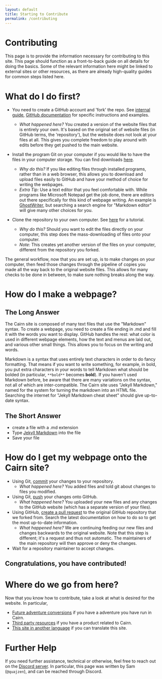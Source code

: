 ```yaml
---
layout: default
title: Starting to Contribute
permalink: /contributing
---
```


# Contributing

This page is to provide the information necessary for contributing to this site. This page should function as a front-to-back guide on all details for doing the basics. Some of the relevant information here might be linked to external sites or other resources, as there are already high-quality guides for common steps listed here.


# What do I do first?

 - You need to create a GitHub account and 'fork' the repo. See [internal guide](../hacks/fork-this/), [GitHub documentation](https://docs.github.com/en/get-started/quickstart/fork-a-repo) for specific instructions and examples.
   - *What happened here?* You created a version of the website files that is entirely your own. It's based on the original set of website files (in GitHub terms, the 'repository'), but the website does not look at your files at all. This gives you complete freedom to play around with edits before they get pushed to the main website.

 - Install the program Git on your computer if you would like to have the files in your computer storage. You can find downloads [here](https://git-scm.com/downloads).
   - *Why do this?* If you like editing files through installed programs, rather than in a web browser, this allows you to download and upload files easily to GitHub and have your method of choice for writing the webpages.
   - *Extra Tip:* Use a text editor that you feel comfortable with. While programs like Microsoft Notepad get the job done, there are editors out there specifically for this kind of webpage writing. An example is [GhostWriter](https://ghostwriter.kde.org/), but searching a search engine for "Markdown editor" will give many other choices for you.
 - Clone the repository to your own computer. See [here](https://www.atlassian.com/git/tutorials/setting-up-a-repository/git-clone) for a tutorial.
   - *Why do this?* Should you want to edit the files directly on your computer, this step does the mass-downloading of files onto your computer.
   - *Note:* This creates yet another version of the files on your computer, different from the repository you forked. 
   
The general workflow, now that you are set up, is to make changes on your computer, then feed those changes through the pipeline of copies you made all the way back to the original website files. This allows for many checks to be done in between, to make sure nothing breaks along the way.

# How do I make a webpage?

## The Long Answer

The Cairn site is composed of many text files that use the "Markdown" syntax. To create a webpage, you need to create a file ending in .md and fill it with the words you want to display. GitHub handles the rest: what color is used in different webpage elements, how the text and menus are laid out, and various other small things. This allows you to focus on the writing and words.

Markdown is a syntax that uses entirely text characters in order to do fancy formatting. That means if you want to write something, for example, in bold, you put extra characters in your words to tell Markdown what should be bolded (in particular, `**bold**` becomes **bold**). If you haven't used Markdown before, be aware that there are many variations on the syntax, not all of which are inter-compatible. The Cairn site uses "Jekyll Markdown," named for the system for turning the markdown into an HTML file. Searching the internet for "Jekyll Markdown cheat sheet" should give up-to-date syntax.

## The Short Answer

 - create a file with a .md extension
 - Type [Jekyll Markdown](https://www.markdownguide.org/tools/jekyll/) into the file
 - Save your file
 
# How do I get my webpage onto the Cairn site?

 - Using Git, [commit](https://www.atlassian.com/git/tutorials/saving-changes/git-commit) your changes to your repository.
   - *What happened here?* You added files and told git about changes to files you modified. 
 - Using Git, [push](https://www.atlassian.com/git/tutorials/syncing) your changes onto GitHub.
   - *What happened here?* You uploaded your new files and any changes to the GitHub website (which has a separate version of your files).
 - Using GitHub, [create a pull request](https://docs.github.com/en/pull-requests/collaborating-with-pull-requests/proposing-changes-to-your-work-with-pull-requests/about-pull-requests) to the original GitHub repository that we forked from. Search the latest documentation on how to do so to get the most up-to-date information.
   - *What happened here?* We are continuing feeding our new files and changes backwards to the original website. Note that this step is different; it's a request and thus not automatic. The maintainers of the main repository will then approve or deny the changes.
 - Wait for a repository maintainer to accept changes.
 
## Congratulations, you have contributed!

# Where do we go from here?

Now that you know how to contribute, take a look at what is desired for the website. In particular,

 - [Future adventure conversions](../adventures/future-conversions/) if you have a adventure you have run in Cairn.
 - [Third party resources](../hacks/third-party/) if you have a product related to Cairn.
 - [This site in another language](../localizations/localization-guide) if you can translate this site.


# Further Help

If you need further assistance, technical or otherwise, feel free to reach out on the [Discord server](../discord-server). In particular, this page was written by Sam (`@quajzen`), and can be reached through Discord.
